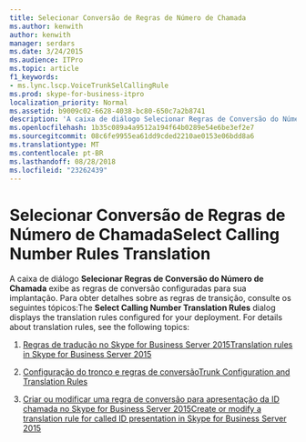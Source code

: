 ```yaml
---
title: Selecionar Conversão de Regras de Número de Chamada
ms.author: kenwith
author: kenwith
manager: serdars
ms.date: 3/24/2015
ms.audience: ITPro
ms.topic: article
f1_keywords:
- ms.lync.lscp.VoiceTrunkSelCallingRule
ms.prod: skype-for-business-itpro
localization_priority: Normal
ms.assetid: b9009c02-6628-4038-bc80-650c7a2b8741
description: 'A caixa de diálogo Selecionar Regras de Conversão do Número de Chamada exibe as regras de conversão configuradas para sua implantação. Para obter detalhes sobre as regras de transição, consulte os seguintes tópicos:'
ms.openlocfilehash: 1b35c089a4a9512a194f64b0289e54e6be3ef2e7
ms.sourcegitcommit: 08c6fe9955ea61dd9cded2210ae0153e06bdd8a6
ms.translationtype: MT
ms.contentlocale: pt-BR
ms.lasthandoff: 08/28/2018
ms.locfileid: "23262439"
---
```

# <a name="select-calling-number-rules-translation"></a><span data-ttu-id="f88b3-104">Selecionar Conversão de Regras de Número de Chamada</span><span class="sxs-lookup"><span data-stu-id="f88b3-104">Select Calling Number Rules Translation</span></span>

<span data-ttu-id="f88b3-p102">A caixa de diálogo **Selecionar Regras de Conversão do Número de Chamada** exibe as regras de conversão configuradas para sua implantação. Para obter detalhes sobre as regras de transição, consulte os seguintes tópicos:</span><span class="sxs-lookup"><span data-stu-id="f88b3-p102">The **Select Calling Number Translation Rules** dialog displays the translation rules configured for your deployment. For details about translation rules, see the following topics:</span></span>

1. [<span data-ttu-id="f88b3-107">Regras de tradução no Skype for Business Server 2015</span><span class="sxs-lookup"><span data-stu-id="f88b3-107">Translation rules in Skype for Business Server 2015</span></span>](../../plan-your-deployment/enterprise-voice-solution/translation-rules.md)

2. [<span data-ttu-id="f88b3-108">Configuração do tronco e regras de conversão</span><span class="sxs-lookup"><span data-stu-id="f88b3-108">Trunk Configuration and Translation Rules</span></span>](https://technet.microsoft.com/library/0c339511-a185-484e-94f0-dbe918b7e48a.aspx)

3. [<span data-ttu-id="f88b3-109">Criar ou modificar uma regra de conversão para apresentação da ID chamada no Skype for Business Server 2015</span><span class="sxs-lookup"><span data-stu-id="f88b3-109">Create or modify a translation rule for called ID presentation in Skype for Business Server 2015</span></span>](../../deploy/deploy-enterprise-voice/called-id-presentation-rules.md)


